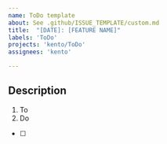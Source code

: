 ```yaml
---
name: ToDo template
about: See .github/ISSUE_TEMPLATE/custom.md
title:  "[DATE]: [FEATURE NAME]"
labels: 'ToDo'
projects: 'kento/ToDo'
assignees: 'kento'

---
```



## Description

1. To
2. Do

- [ ] 
